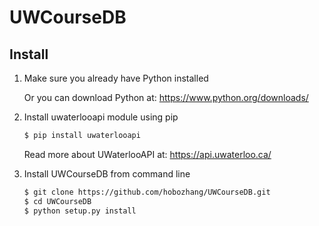 # UWCourseDB

## Install

1. Make sure you already have Python installed  

	Or you can download Python at: https://www.python.org/downloads/

2. Install uwaterlooapi module using pip

	```bash
	$ pip install uwaterlooapi
	```

	Read more about UWaterlooAPI at: https://api.uwaterloo.ca/

3. Install UWCourseDB from command line

	```bash
	$ git clone https://github.com/hobozhang/UWCourseDB.git
	$ cd UWCourseDB
	$ python setup.py install
	```
